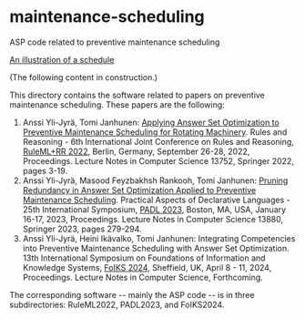 # maintenance-scheduling
ASP code related to preventive maintenance scheduling

[An illustration of a schedule](https://github.com/asptools/maintenance-scheduling/RuleML2022/schedule-uc+oc.pdf)

(The following content in construction.)

This directory contains the software related to papers on preventive maintenance scheduling.
These papers are the following:

1. Anssi Yli-Jyrä, Tomi Janhunen: [Applying Answer Set Optimization to Preventive Maintenance Scheduling for Rotating Machinery](https://link.springer.com/chapter/10.1007/978-3-031-21541-4_1). Rules and Reasoning - 6th International Joint Conference on Rules and Reasoning, [RuleML+RR 2022](https://2022.declarativeai.net/events/ruleml-rr), Berlin, Germany, September 26-28, 2022, Proceedings. Lecture Notes in Computer Science 13752, Springer 2022, pages 3-19.
2. Anssi Yli-Jyrä, Masood Feyzbakhsh Rankooh, Tomi Janhunen: [Pruning Redundancy in Answer Set Optimization Applied to Preventive Maintenance Scheduling](https://link.springer.com/chapter/10.1007/978-3-031-24841-2_18). Practical Aspects of Declarative Languages - 25th International Symposium, [PADL 2023](https://popl23.sigplan.org/home/PADL-2023), Boston, MA, USA, January 16-17, 2023, Proceedings.  Lecture Notes in Computer Science 13880, Springer 2023, pages 279-294.
3. Anssi Yli-Jyrä, Heini Ikävalko, Tomi Janhunen: Integrating Competencies into Preventive Maintenance Scheduling with Answer Set Optimization. 13th International Symposium on Foundations of Information and Knowledge Systems, [FoIKS 2024](https://foiks2024.github.io/program.html), Sheffield, UK, April 8 - 11, 2024, Proceedings. Lecture Notes in Computer Science, Forthcoming.

The corresponding software -- mainly the ASP code -- is in three subdirectories: RuleML2022, PADL2023, and FoIKS2024.
